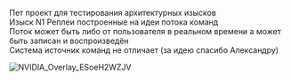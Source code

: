 Пет проект для тестирования архитектурных изысков <br>
Изыск N1 Реплеи построенные на идеи потока команд <br>
Поток может быть либо от пользователя в реальном времени а может быть записан и воспроизведён  <br>
Система источник команд не отличает (за идею спасибо Александру)

![NVIDIA_Overlay_ESoeH2WZJV](https://github.com/user-attachments/assets/ebcf37cb-dd2f-4676-846c-b6dcb949d234)


